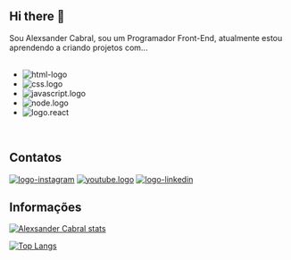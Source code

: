 ## Hi there 👋

Sou Alexsander Cabral, sou um Programador Front-End, atualmente estou aprendendo a criando projetos com...
<br>
<br>
  - <img src="https://img.shields.io/badge/HTML5-E34F26?style=for-the-badge&logo=html5&logoColor=white" alt="html-logo"/>
  - <img src="https://img.shields.io/badge/CSS3-1572B6?style=for-the-badge&logo=css3&logoColor=white" alt="css.logo"/>
  - <img src="https://img.shields.io/badge/JavaScript-F7DF1E?style=for-the-badge&logo=javascript&logoColor=black" alt="javascript.logo"/>
  - <img src="https://img.shields.io/badge/Node.js-43853D?style=for-the-badge&logo=node.js&logoColor=white" alt="node.logo"/>
  - <img src="https://img.shields.io/badge/React-20232A?style=for-the-badge&logo=react&logoColor=61DAFB" alt="logo.react"/>
  <br>

   ## Contatos
   
   <a href="https://www.instagram.com/xandecabrall/"><img src="https://img.shields.io/badge/Instagram-E4405F?style=for-the-badge&logo=instagram&logoColor=white" alt="logo-instagram"/></a>
   <a href="https://www.youtube.com/channel/UCTuzRIHPJO9CLeOavi7-2Wg"><img src="https://img.shields.io/badge/YouTube-FF0000?style=for-the-badge&logo=youtube&logoColor=white" alt="youtube.logo"/></a>
   <a href="https://www.linkedin.com/in/alexsander-cabral/"><img src="https://img.shields.io/badge/LinkedIn-0077B5?style=for-the-badge&logo=linkedin&logoColor=white" alt="logo-linkedin"/></a>
  <br>

  ## Informações
  
[![Alexsander Cabral stats](https://github-readme-stats.vercel.app/api?username=Xandecabral)](https://github.com/anuraghazra/github-readme-stats)

[![Top Langs](https://github-readme-stats.vercel.app/api/top-langs/?username=Xandecabral)](https://github.com/anuraghazra/github-readme-stats)
